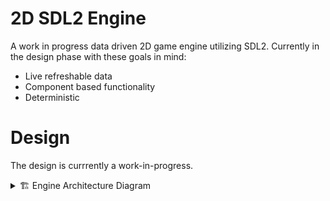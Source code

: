 # 2D SDL2 Engine

A work in progress data driven 2D game engine utilizing SDL2. Currently in the design phase with these goals in mind:
- Live refreshable data
- Component based functionality
- Deterministic

# Design

The design is currrently a work-in-progress.
<details>
<summary>🏗️ Engine Architecture Diagram</summary>

Here's the current architecture design for the Jerod2D Game Engine:

![Jerod2D Engine Architecture](diagrams/output/Jerod2DEngine.png)

*This diagram is automatically generated from the Mermaid source file and updated on each commit.*

</details>